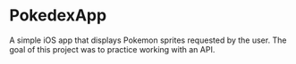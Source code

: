 # PokedexApp

A simple iOS app that displays Pokemon sprites requested by the user. The goal of this project was to practice working with an API.
